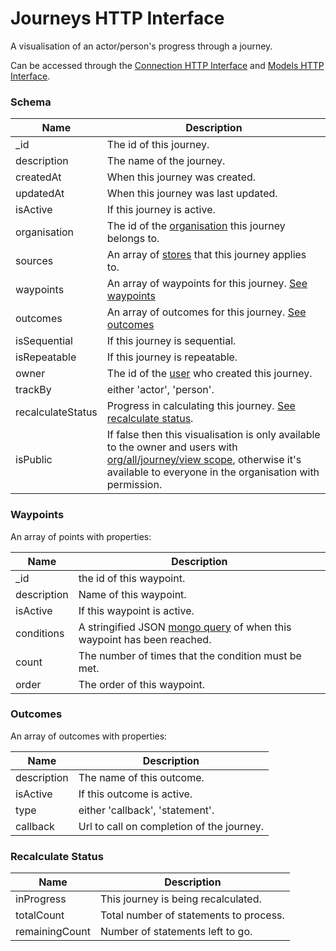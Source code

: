 ---
---

# Journeys HTTP Interface

A visualisation of an actor/person's progress through a journey.

Can be accessed through the [Connection HTTP Interface](../http-connection) and [Models HTTP Interface](../http-models).

### Schema

Name | Description
--- | ---
_id | The id of this journey.
description | The name of the journey.
createdAt | When this journey was created.
updatedAt | When this journey was last updated.
isActive | If this journey is active.
organisation | The id of the [organisation](../http-organisations#schema) this journey belongs to.
sources | An array of [stores](../http-stores#schema) that this journey applies to.
waypoints | An array of waypoints for this journey. [See waypoints](#waypoints)
outcomes | An array of outcomes for this journey. [See outcomes](#outcomes)
isSequential | If this journey is sequential.
isRepeatable | If this journey is repeatable.
owner | The id of the [user](../http-users#schema) who created this journey.
trackBy | either 'actor', 'person'.
recalculateStatus | Progress in calculating this journey. [See recalculate status](#recalculate-status).
isPublic | If false then this visualisation is only available to the owner and users with [org/all/journey/view scope](../http-roles/#organisation-scopes), otherwise it's available to everyone in the organisation with permission.

### Waypoints

An array of points with properties: 

Name | Description
--- | ---
_id | the id of this waypoint.
description | Name of this waypoint.
isActive | If this waypoint is active.
conditions | A stringified JSON [mongo query](https://docs.mongodb.com/manual/tutorial/query-documents/) of when this waypoint has been reached.
count | The number of times that the condition must be met.
order | The order of this waypoint.

### Outcomes

An array of outcomes with properties:

Name | Description
--- | ---
description | The name of this outcome.
isActive | If this outcome is active.
type | either 'callback', 'statement'.
callback | Url to call on completion of the journey.

### Recalculate Status

Name | Description
--- | ---
inProgress | This journey is being recalculated.
totalCount | Total number of statements to process.
remainingCount | Number of statements left to go.



